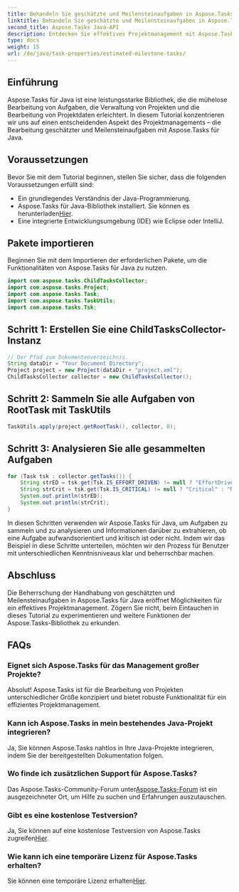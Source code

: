 ```yaml
---
title: Behandeln Sie geschätzte und Meilensteinaufgaben in Aspose.Tasks
linktitle: Behandeln Sie geschätzte und Meilensteinaufgaben in Aspose.Tasks
second_title: Aspose.Tasks Java-API
description: Entdecken Sie effektives Projektmanagement mit Aspose.Tasks für Java. Erledigen Sie geschätzte und Meilensteinaufgaben mühelos. Laden Sie die Bibliothek jetzt herunter!
type: docs
weight: 15
url: /de/java/task-properties/estimated-milestone-tasks/
---
```

## Einführung
Aspose.Tasks für Java ist eine leistungsstarke Bibliothek, die die mühelose Bearbeitung von Aufgaben, die Verwaltung von Projekten und die Bearbeitung von Projektdaten erleichtert. In diesem Tutorial konzentrieren wir uns auf einen entscheidenden Aspekt des Projektmanagements – die Bearbeitung geschätzter und Meilensteinaufgaben mit Aspose.Tasks für Java.
## Voraussetzungen
Bevor Sie mit dem Tutorial beginnen, stellen Sie sicher, dass die folgenden Voraussetzungen erfüllt sind:
- Ein grundlegendes Verständnis der Java-Programmierung.
-  Aspose.Tasks für Java-Bibliothek installiert. Sie können es herunterladen[Hier](https://releases.aspose.com/tasks/java/).
- Eine integrierte Entwicklungsumgebung (IDE) wie Eclipse oder IntelliJ.
## Pakete importieren
Beginnen Sie mit dem Importieren der erforderlichen Pakete, um die Funktionalitäten von Aspose.Tasks für Java zu nutzen.
```java
import com.aspose.tasks.ChildTasksCollector;
import com.aspose.tasks.Project;
import com.aspose.tasks.Task;
import com.aspose.tasks.TaskUtils;
import com.aspose.tasks.Tsk;

```
## Schritt 1: Erstellen Sie eine ChildTasksCollector-Instanz
```java
// Der Pfad zum Dokumentenverzeichnis.
String dataDir = "Your Document Directory";
Project project = new Project(dataDir + "project.xml");
ChildTasksCollector collector = new ChildTasksCollector();
```
## Schritt 2: Sammeln Sie alle Aufgaben von RootTask mit TaskUtils
```java
TaskUtils.apply(project.getRootTask(), collector, 0);
```
## Schritt 3: Analysieren Sie alle gesammelten Aufgaben
```java
for (Task tsk : collector.getTasks()) {
    String strED = tsk.get(Tsk.IS_EFFORT_DRIVEN) != null ? "EffortDriven" : "Non-EffortDriven";
    String strCrit = tsk.get(Tsk.IS_CRITICAL) != null ? "Critical" : "Non-Critical";
    System.out.println(strED);
    System.out.println(strCrit);
}
```
In diesen Schritten verwenden wir Aspose.Tasks für Java, um Aufgaben zu sammeln und zu analysieren und Informationen darüber zu extrahieren, ob eine Aufgabe aufwandsorientiert und kritisch ist oder nicht.
Indem wir das Beispiel in diese Schritte unterteilen, möchten wir den Prozess für Benutzer mit unterschiedlichen Kenntnisniveaus klar und beherrschbar machen.
## Abschluss
Die Beherrschung der Handhabung von geschätzten und Meilensteinaufgaben in Aspose.Tasks für Java eröffnet Möglichkeiten für ein effektives Projektmanagement. Zögern Sie nicht, beim Eintauchen in dieses Tutorial zu experimentieren und weitere Funktionen der Aspose.Tasks-Bibliothek zu erkunden.

## FAQs
### Eignet sich Aspose.Tasks für das Management großer Projekte?
Absolut! Aspose.Tasks ist für die Bearbeitung von Projekten unterschiedlicher Größe konzipiert und bietet robuste Funktionalität für ein effizientes Projektmanagement.
### Kann ich Aspose.Tasks in mein bestehendes Java-Projekt integrieren?
Ja, Sie können Aspose.Tasks nahtlos in Ihre Java-Projekte integrieren, indem Sie der bereitgestellten Dokumentation folgen.
### Wo finde ich zusätzlichen Support für Aspose.Tasks?
 Das Aspose.Tasks-Community-Forum unter[Aspose.Tasks-Forum](https://forum.aspose.com/c/tasks/15) ist ein ausgezeichneter Ort, um Hilfe zu suchen und Erfahrungen auszutauschen.
### Gibt es eine kostenlose Testversion?
 Ja, Sie können auf eine kostenlose Testversion von Aspose.Tasks zugreifen[Hier](https://releases.aspose.com/).
### Wie kann ich eine temporäre Lizenz für Aspose.Tasks erhalten?
 Sie können eine temporäre Lizenz erhalten[Hier](https://purchase.aspose.com/temporary-license/).